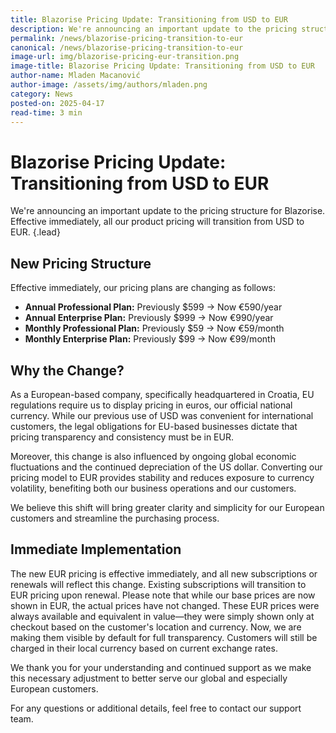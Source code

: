 ```yaml
---
title: Blazorise Pricing Update: Transitioning from USD to EUR
description: We're announcing an important update to the pricing structure for Blazorise. Effective immediately, all our product pricing will transition from USD to EUR.
permalink: /news/blazorise-pricing-transition-to-eur
canonical: /news/blazorise-pricing-transition-to-eur
image-url: img/blazorise-pricing-eur-transition.png
image-title: Blazorise Pricing Update: Transitioning from USD to EUR
author-name: Mladen Macanović
author-image: /assets/img/authors/mladen.png
category: News
posted-on: 2025-04-17
read-time: 3 min
---
```


# Blazorise Pricing Update: Transitioning from USD to EUR

We're announcing an important update to the pricing structure for Blazorise. Effective immediately, all our product pricing will transition from USD to EUR. {.lead}

## New Pricing Structure

Effective immediately, our pricing plans are changing as follows:

- **Annual Professional Plan:** Previously $599 → Now €590/year
- **Annual Enterprise Plan:** Previously $999 → Now €990/year
- **Monthly Professional Plan:** Previously $59 → Now €59/month
- **Monthly Enterprise Plan:** Previously $99 → Now €99/month

## Why the Change?

As a European-based company, specifically headquartered in Croatia, EU regulations require us to display pricing in euros, our official national currency. While our previous use of USD was convenient for international customers, the legal obligations for EU-based businesses dictate that pricing transparency and consistency must be in EUR.

Moreover, this change is also influenced by ongoing global economic fluctuations and the continued depreciation of the US dollar. Converting our pricing model to EUR provides stability and reduces exposure to currency volatility, benefiting both our business operations and our customers.

We believe this shift will bring greater clarity and simplicity for our European customers and streamline the purchasing process.

## Immediate Implementation

The new EUR pricing is effective immediately, and all new subscriptions or renewals will reflect this change. Existing subscriptions will transition to EUR pricing upon renewal. Please note that while our base prices are now shown in EUR, the actual prices have not changed. These EUR prices were always available and equivalent in value—they were simply shown only at checkout based on the customer's location and currency. Now, we are making them visible by default for full transparency. Customers will still be charged in their local currency based on current exchange rates.

We thank you for your understanding and continued support as we make this necessary adjustment to better serve our global and especially European customers.

For any questions or additional details, feel free to contact our support team.
